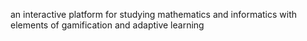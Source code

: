 an interactive platform for studying mathematics and informatics with elements of gamification and adaptive learning
